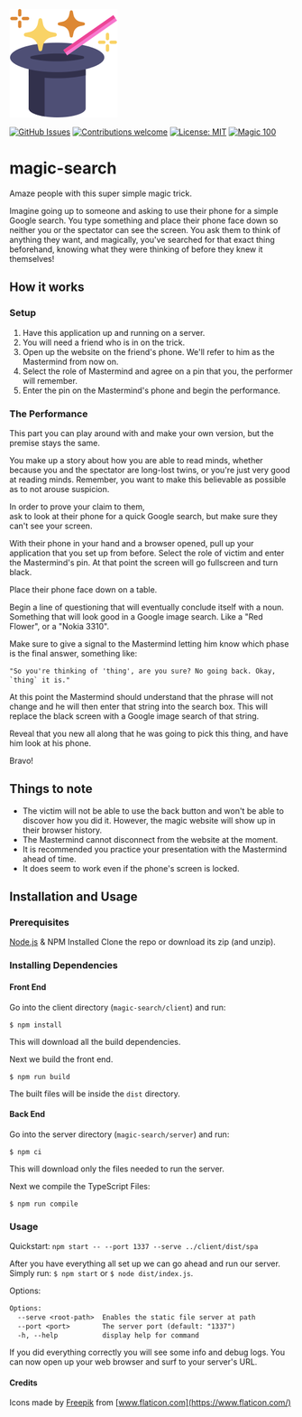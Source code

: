 ![alt text](client/public/icons/favicon-192x192.png)

[![GitHub Issues](https://img.shields.io/github/issues/SoloSteve/magic-search)](https://github.com/SoloSteve/magic-search/issues)
[![Contributions welcome](https://img.shields.io/badge/contributions-welcome-brightgreen.svg)]()
[![License: MIT](https://img.shields.io/badge/License-MIT-brightgreen.svg)](https://opensource.org/licenses/MIT)
[![Magic 100](https://img.shields.io/badge/magic-100%25-orange)](https://github.com/SoloSteve/magic-search)

# magic-search
Amaze people with this super simple magic trick.

Imagine going up to someone and asking to use their phone for a simple Google search. 
You type something and place their phone face down so neither you or the spectator can see the screen.
You ask them to think of anything they want, and magically, you've searched for that exact thing beforehand, 
knowing what they were thinking of before they knew it themselves!

## How it works
### Setup
1. Have this application up and running on a server.
2. You will need a friend who is in on the trick.
3. Open up the website on the friend's phone. We'll refer to him as the Mastermind from now on.
4. Select the role of Mastermind and agree on a pin that you, the performer will remember. 
5. Enter the pin on the Mastermind's phone and begin the performance.

### The Performance
This part you can play around with and make your own version, but the premise stays the same.

You make up a story about how you are able to read minds, whether because you and the spectator are long-lost twins,
or you're just very good at reading minds. Remember, you want to make this believable as possible as to not arouse suspicion.

In order to prove your claim to them,  
ask to look at their phone for a quick Google search, 
but make sure they can't see your screen.

With their phone in your hand and a browser opened, pull up your application that you set up from before.
Select the role of victim and enter the Mastermind's pin. At that point the screen will go fullscreen and turn black.

Place their phone face down on a table.

Begin a line of questioning that will eventually conclude itself with a noun.
Something that will look good in a Google image search. Like a "Red Flower", or a "Nokia 3310".

Make sure to give a signal to the Mastermind letting him know which phase is the final answer, something like:
```text
"So you're thinking of 'thing', are you sure? No going back. Okay, `thing` it is."
```

At this point the Mastermind should understand that the phrase will not change and he will then enter that string into
the search box. This will replace the black screen with a Google image search of that string.

Reveal that you new all along that he was going to pick this thing, and have him look at his phone.

Bravo!


## Things to note
* The victim will not be able to use the back button and won't be able to discover how you did it. 
However, the magic website will show up in their browser history. 
* The Mastermind cannot disconnect from the website at the moment.
* It is recommended you practice your presentation with the Mastermind ahead of time.
* It does seem to work even if the phone's screen is locked.


## Installation and Usage
### Prerequisites 
[Node.js](https://nodejs.org/en/download/) & NPM Installed 
Clone the repo or download its zip (and unzip).

### Installing Dependencies
#### Front End
Go into the client directory (`magic-search/client`) and run:
```shell script
$ npm install
```
This will download all the build dependencies.

Next we build the front end.
```shell script
$ npm run build
```
The built files will be inside the `dist` directory.

#### Back End
Go into the server directory (`magic-search/server`) and run:
```shell script
$ npm ci
```
This will download only the files needed to run the server.

Next we compile the TypeScript Files:
```shell script
$ npm run compile
```

### Usage

Quickstart: `npm start -- --port 1337 --serve ../client/dist/spa`

After you have everything all set up we can go ahead and run our server.
Simply run: `$ npm start` or `$ node dist/index.js`.

Options:
```text
Options:
  --serve <root-path>  Enables the static file server at path
  --port <port>        The server port (default: "1337")
  -h, --help           display help for command
```

If you did everything correctly you will see some info and debug logs.
You can now open up your web browser and surf to your server's URL.

#### Credits
Icons made by [Freepik](http://www.freepik.com/) from [www.flaticon.com](https://www.flaticon.com/) 

